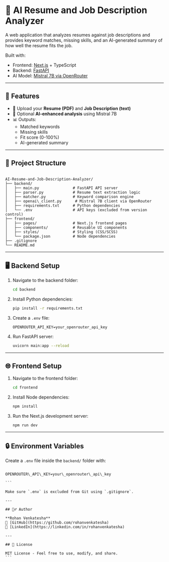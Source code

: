 # 🧠 AI Resume and Job Description Analyzer

A web application that analyzes resumes against job descriptions and provides keyword matches, missing skills, and an AI-generated summary of how well the resume fits the job.

Built with:
- Frontend: [Next.js](https://nextjs.org/) + TypeScript
- Backend: [FastAPI](https://fastapi.tiangolo.com/)
- AI Model: [Mistral 7B via OpenRouter](https://openrouter.ai/)

---

## 🔧 Features

- 📄 Upload your **Resume (PDF)** and **Job Description (text)**
- 🧠 Optional **AI-enhanced analysis** using Mistral 7B
- 📊 Outputs:
  - Matched keywords
  - Missing skills
  - Fit score (0-100%)
  - AI-generated summary

---

## 📁 Project Structure

```

AI-Resume-and-Job-Description-Analyzer/
├── backend/
│   ├── main.py               # FastAPI API server
│   ├── parser.py             # Resume text extraction logic
│   ├── matcher.py            # Keyword comparison engine
│   ├── openai\_client.py      # Mistral 7B client via OpenRouter
│   ├── requirements.txt      # Python dependencies
│   └── .env                  # API keys (excluded from version control)
├── frontend/
│   ├── pages/                # Next.js frontend pages
│   ├── components/           # Reusable UI components
│   ├── styles/               # Styling (CSS/SCSS)
│   └── package.json          # Node dependencies
├── .gitignore
└── README.md

````

---

## 🖥️ Backend Setup

1. Navigate to the backend folder:
    ```bash
    cd backend
    ```

2. Install Python dependencies:
    ```bash
    pip install -r requirements.txt
    ```

3. Create a `.env` file:
    ```
    OPENROUTER_API_KEY=your_openrouter_api_key
    ```

4. Run FastAPI server:
    ```bash
    uvicorn main:app --reload
    ```

---

## 🌐 Frontend Setup

1. Navigate to the frontend folder:
    ```bash
    cd frontend
    ```

2. Install Node dependencies:
    ```bash
    npm install
    ```

3. Run the Next.js development server:
    ```bash
    npm run dev
    ```

---

## 🔒 Environment Variables

Create a `.env` file inside the `backend/` folder with:

````

OPENROUTER\_API\_KEY=your\_openrouter\_api\_key

```

Make sure `.env` is excluded from Git using `.gitignore`.

---

## 🙋‍♂️ Author

**Rohan Venkatesha**  
🔗 [GitHub](https://github.com/rohanvenkatesha)  
💼 [LinkedIn](https://linkedin.com/in/rohanvenkatesha)

---

## 📜 License

MIT License - Feel free to use, modify, and share.
```
